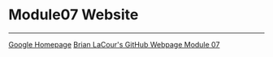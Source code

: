 # Module07 Website
---
[Google Homepage](https://www.google.com "Google's Homepage")
[Brian LaCour's GitHub Webpage Module 07](https://github.com/BALaCourUW/DBFoundations-Module07)
